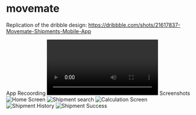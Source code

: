 # movemate

Replication of the dribble design: https://dribbble.com/shots/21617837-Movemate-Shipments-Mobile-App

App Recoording
![App Recording](screenshot/app_recording.mp4)
Screenshots
![Home Screen](screenshot/home_screen.png)
![Shipment search](screenshot/shipment_search.png)
![Calculation Screen](screenshot/shipment_calculation.png)
![Shipment History](screenshot/shipment_history.png)
![Shipment Success](screenshot/shipment_success.png)
